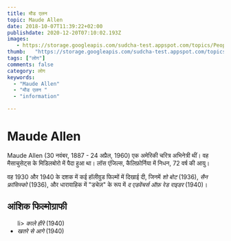 ```yaml
---
title: मौड एलन 
topic: Maude Allen
date: 2018-10-07T11:39:22+02:00
publishdate: 2020-12-20T07:10:02.193Z
images: 
   - https://storage.googleapis.com/sudcha-test.appspot.com/topics/People/maude_allen/1.jpeg
thumb:   "https://storage.googleapis.com/sudcha-test.appspot.com/topics/People/maude_allen/thumb.jpeg"
tags: ["लोग"]
comments: false
category: लोग
keywords: 
  - "Maude Allen"
  - "मौड एलन "
  - "information"

---
```

<h1> Maude Allen </h1> <p> Maude Allen (30 नवंबर, 1887 - 24 अप्रैल, 1960) एक अमेरिकी चरित्र अभिनेत्री थीं। वह मैसाचुसेट्स के मिडिलबोरो में पैदा हुआ था। लॉस एंजिल्स, कैलिफ़ोर्निया में निधन, 72 वर्ष की आयु। </p> <p> वह 1930 और 1940 के दशक में कई हॉलीवुड फिल्मों में दिखाई दी, जिनमें <i> शो बोट </i> (1936), <i> सैन फ्रांसिस्को </i> (1936), और धारावाहिक में "डचेज़" के रूप में <i> द एडवेंचर्स ऑफ़ रेड राइडर </i> (1940)। </p> <h2> आंशिक फिल्मोग्राफी </h2> <ul> li> <i> काले हीरे </i> (1940) </li> <li> <i> खतरे से आगे </i> (1940) </li> </ul> 